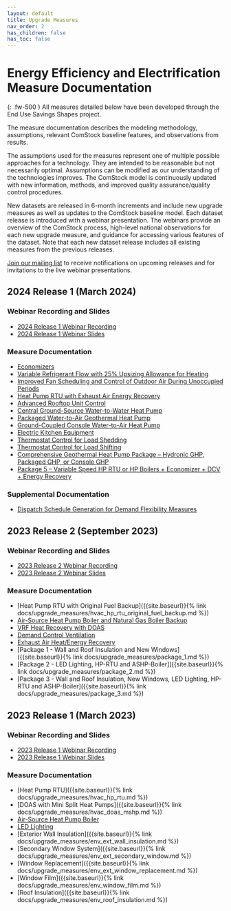 ```yaml
---
layout: default
title: Upgrade Measures
nav_order: 2
has_children: false
has_toc: false
---
```


# Energy Efficiency and Electrification Measure Documentation
{: .fw-500 }
All measures detailed below have been developed through the End Use Savings Shapes project.

The measure documentation describes the modeling methodology, assumptions, relevant ComStock baseline features, and observations from results.

The assumptions used for the measures represent one of multiple possible approaches for a technology. They are intended to be reasonable but not necessarily optimal. Assumptions can be modified as our understanding of the technologies improves. The ComStock model is continuously updated with new information, methods, and improved quality assurance/quality control procedures.

New datasets are released in 6-month increments and include new upgrade measures as well as updates to the ComStock baseline model. Each dataset release is introduced with a webinar presentation. The webinars provide an overview of the ComStock process, high-level national observations for each new upgrade measure, and guidance for accessing various features of the dataset. Note that each new dataset release includes all existing measures from the previous releases.

[Join our mailing list](https://www.nrel.gov/buildings/end-use-load-profiles.html#contact) to receive notifications on upcoming releases and for invitations to the live webinar presentations.

## 2024 Release 1 (March 2024)
### Webinar Recording and Slides
- [2024 Release 1 Webinar Recording](https://www.youtube.com/watch?v=ffybn3Xzk0E)
- [2024 Release 1 Webinar Slides](https://www.nrel.gov/docs/fy24osti/89653.pdf)

### Measure Documentation
- [Economizers](https://www.nrel.gov/docs/fy24osti/86105.pdf)
- [Variable Refrigerant Flow with 25% Upsizing Allowance for Heating](https://www.nrel.gov/docs/fy24osti/89040.pdf)
- [Improved Fan Scheduling and Control of Outdoor Air During Unoccupied Periods](https://www.nrel.gov/docs/fy24osti/89120.pdf)
- [Heat Pump RTU with Exhaust Air Energy Recovery](https://www.nrel.gov/docs/fy24osti/89481.pdf)
- [Advanced Rooftop Unit Control](https://www.nrel.gov/docs/fy24osti/89117.pdf)
- [Central Ground-Source Water-to-Water Heat Pump](https://www.nrel.gov/docs/fy24osti/89239.pdf)
- [Packaged Water-to-Air Geothermal Heat Pump](https://www.nrel.gov/docs/fy24osti/89131.pdf)
- [Ground-Coupled Console Water-to-Air Heat Pump](https://www.nrel.gov/docs/fy24osti/89132.pdf)
- [Electric Kitchen Equipment](https://www.nrel.gov/docs/fy24osti/89130.pdf)
- [Thermostat Control for Load Shedding](https://www.nrel.gov/docs/fy24osti/89340.pdf)
- [Thermostat Control for Load Shifting](https://www.nrel.gov/docs/fy24osti/89341.pdf)
- [Comprehensive Geothermal Heat Pump Package – Hydronic GHP, Packaged GHP, or Console GHP](https://www.nrel.gov/docs/fy24osti/89133.pdf)
- [Package 5 – Variable Speed HP RTU or HP Boilers + Economizer + DCV + Energy Recovery](https://www.nrel.gov/docs/fy24osti/89128.pdf)

### Supplemental Documentation
- [Dispatch Schedule Generation for Demand Flexibility Measures](https://www.nrel.gov/docs/fy24osti/89343.pdf)

## 2023 Release 2 (September 2023)
### Webinar Recording and Slides
- [2023 Release 2 Webinar Recording](https://www.youtube.com/watch?v=uA8bThraO_E)
- [2023 Release 2 Webinar Slides](https://www.nrel.gov/docs/fy24osti/87746.pdf)

### Measure Documentation
- [Heat Pump RTU with Original Fuel Backup]({{site.baseurl}}{% link docs/upgrade_measures/hvac_hp_rtu_original_fuel_backup.md %})
- [Air-Source Heat Pump Boiler and Natural Gas Boiler Backup](https://www.nrel.gov/docs/fy24osti/87536.pdf)
- [VRF Heat Recovery with DOAS](https://www.nrel.gov/docs/fy24osti/86103.pdf)
- [Demand Control Ventilation](https://www.nrel.gov/docs/fy24osti/86897.pdf)
- [Exhaust Air Heat/Energy Recovery](https://www.nrel.gov/docs/fy24osti/87542.pdf)
- [Package 1 - Wall and Roof Insulation and New Windows]({{site.baseurl}}{% link docs/upgrade_measures/package_1.md %})
- [Package 2 - LED Lighting, HP-RTU and ASHP-Boiler]({{site.baseurl}}{% link docs/upgrade_measures/package_2.md %})
- [Package 3 - Wall and Roof Insulation, New Windows, LED Lighting, HP-RTU and ASHP-Boiler]({{site.baseurl}}{% link docs/upgrade_measures/package_3.md %})


## 2023 Release 1 (March 2023)
### Webinar Recording and Slides
- [2023 Release 1 Webinar Recording](https://www.youtube.com/watch?v=7BHQfk6kvso&t=9s)
- [2023 Release 1 Webinar Slides](https://www.nrel.gov/docs/fy23osti/85853.pdf)

### Measure Documentation
- [Heat Pump RTU]({{site.baseurl}}{% link docs/upgrade_measures/hvac_hp_rtu.md %})
- [DOAS with Mini Split Heat Pumps]({{site.baseurl}}{% link docs/upgrade_measures/hvac_doas_mshp.md %})
- [Air-Source Heat Pump Boiler](https://www.nrel.gov/docs/fy24osti/86199.pdf)
- [LED Lighting](https://www.nrel.gov/docs/fy24osti/86100.pdf)
- [Exterior Wall Insulation]({{site.baseurl}}{% link docs/upgrade_measures/env_ext_wall_insulation.md %})
- [Secondary Window System]({{site.baseurl}}{% link docs/upgrade_measures/env_ext_secondary_window.md %})
- [Window Replacement]({{site.baseurl}}{% link docs/upgrade_measures/env_ext_window_replacement.md %})
- [Window Film]({{site.baseurl}}{% link docs/upgrade_measures/env_window_film.md %})
- [Roof Insulation]({{site.baseurl}}{% link docs/upgrade_measures/env_roof_insulation.md %})
